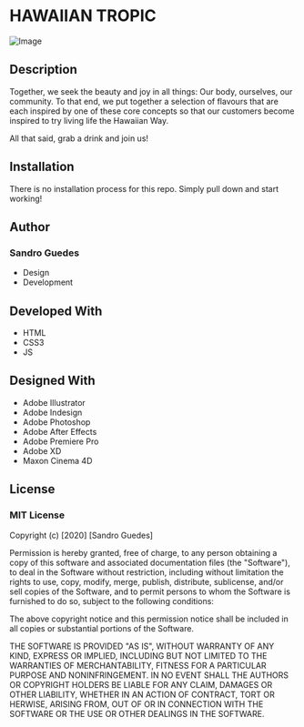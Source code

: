 # HAWAIIAN TROPIC

![Image](https://raw.githubusercontent.com/sandroguedes/s_guedesdesouza_FIP/master/images/Gallery_01_All.png)

## Description
Together, we seek the beauty and joy in all things: Our body, ourselves, our community. To that end, we put together a selection of flavours that are each inspired by one of these core concepts so that our customers become inspired to try living life the Hawaiian Way.

All that said, grab a drink and join us!


## Installation
There is no installation process for this repo. Simply pull down and start working!


## Author

### Sandro Guedes
* Design
* Development


## Developed With

* HTML
* CSS3
* JS


## Designed With

* Adobe Illustrator
* Adobe Indesign
* Adobe Photoshop
* Adobe After Effects
* Adobe Premiere Pro
* Adobe XD
* Maxon Cinema 4D


## License

### MIT License

Copyright (c) [2020] [Sandro Guedes]

Permission is hereby granted, free of charge, to any person obtaining a copy of this software and associated documentation files (the "Software"), to deal in the Software without restriction, including without limitation the rights to use, copy, modify, merge, publish, distribute, sublicense, and/or sell copies of the Software, and to permit persons to whom the Software is furnished to do so, subject to the following conditions:

The above copyright notice and this permission notice shall be included in all copies or substantial portions of the Software.

THE SOFTWARE IS PROVIDED "AS IS", WITHOUT WARRANTY OF ANY KIND, EXPRESS OR IMPLIED, INCLUDING BUT NOT LIMITED TO THE WARRANTIES OF MERCHANTABILITY, FITNESS FOR A PARTICULAR PURPOSE AND NONINFRINGEMENT. IN NO EVENT SHALL THE AUTHORS OR COPYRIGHT HOLDERS BE LIABLE FOR ANY CLAIM, DAMAGES OR OTHER LIABILITY, WHETHER IN AN ACTION OF CONTRACT, TORT OR HERWISE, ARISING FROM, OUT OF OR IN CONNECTION WITH THE SOFTWARE OR THE USE OR OTHER DEALINGS IN THE SOFTWARE.
